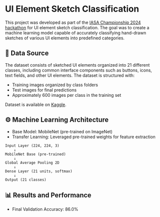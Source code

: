 # UI Element Sketch Classification

This project was developed as part of the [IASA Championship 2024 hackathon]([url](https://www.kaggle.com/competitions/iasa-champ-24-ui-element-sketch-classification)) for UI element sketch classification. The goal was to create a machine learning model capable of accurately classifying hand-drawn sketches of various UI elements into predefined categories.

## 🎨 Data Source
The dataset consists of sketched UI elements organized into 21 different classes, including common interface components such as buttons, icons, text fields, and other UI elements. The dataset is structured with:

- Training images organized by class folders
- Test images for final predictions
- Approximately 600 images per class in the training set

Dataset is available on [Kaggle]([url](https://www.kaggle.com/competitions/iasa-champ-24-ui-element-sketch-classification/data)).

## ⚙️ Machine Learning Architecture

- Base Model: MobileNet (pre-trained on ImageNet)
- Transfer Learning: Leveraged pre-trained weights for feature extraction

```
Input Layer (224, 224, 3)
    ↓
MobileNet Base (pre-trained)
    ↓
Global Average Pooling 2D
    ↓
Dense Layer (21 units, softmax)
    ↓
Output (21 classes)
```

## 📊 Results and Performance

- Final Validation Accuracy: 86.0%
